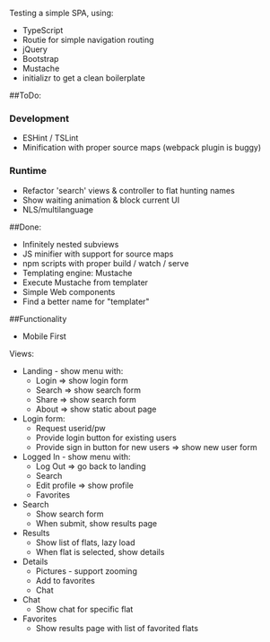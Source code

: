 Testing a simple SPA, using:
- TypeScript
- Routie for simple navigation routing
- jQuery
- Bootstrap
- Mustache
- initializr to get a clean boilerplate

##ToDo:
### Development
- ESHint / TSLint
- Minification with proper source maps (webpack plugin is buggy)

### Runtime
- Refactor 'search' views & controller to flat hunting names 
- Show waiting animation & block current UI
- NLS/multilanguage

##Done:
- Infinitely nested subviews
- JS minifier with support for source maps
- npm scripts with proper build / watch / serve
- Templating engine: Mustache
- Execute Mustache from templater
- Simple Web components
- Find a better name for "templater"

##Functionality

- Mobile First

Views:
- Landing - show menu with:
	- Login => show login form
	- Search => show search form
	- Share => show search form
	- About => show static about page
- Login form:
	- Request userid/pw
	- Provide login button for existing users
	- Provide sign in button for new users => show new user form
- Logged In - show menu with:
	- Log Out => go back to landing
	- Search
	- Edit profile => show profile
	- Favorites
- Search
	- Show search form
	- When submit, show results page
- Results
	- Show list of flats, lazy load
	- When flat is selected, show details
- Details
	- Pictures - support zooming
	- Add to favorites
	- Chat
- Chat
	- Show chat for specific flat
- Favorites
	- Show results page with list of favorited flats
